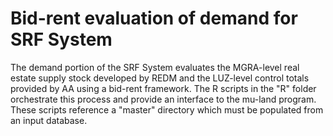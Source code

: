 # Bid-rent evaluation of demand for SRF System
The demand portion of the SRF System evaluates the MGRA-level real estate supply stock developed by REDM and the LUZ-level control totals provided by AA using a bid-rent framework.  The R scripts in the "R" folder orchestrate this process and provide an interface to the mu-land program.  These scripts reference a "master" directory which must be populated from an input database.
